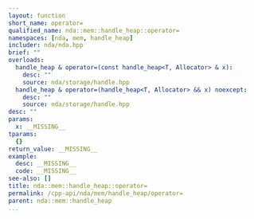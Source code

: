 ```yaml
---
layout: function
short_name: operator=
qualified_name: nda::mem::handle_heap::operator=
namespaces: [nda, mem, handle_heap]
includer: nda/nda.hpp
brief: ""
overloads:
  handle_heap & operator=(const handle_heap<T, Allocator> & x):
    desc: ""
    source: nda/storage/handle.hpp
  handle_heap & operator=(handle_heap<T, Allocator> && x) noexcept:
    desc: ""
    source: nda/storage/handle.hpp
desc: ""
params:
  x: __MISSING__
tparams:
  {}
return_value: __MISSING__
example:
  desc: __MISSING__
  code: __MISSING__
see-also: []
title: nda::mem::handle_heap::operator=
permalink: /cpp-api/nda/mem/handle_heap/operator=
parent: nda::mem::handle_heap
...
```


